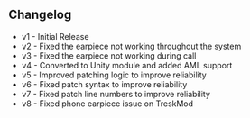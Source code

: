 ## Changelog

* v1 - Initial Release
* v2 - Fixed the earpiece not working throughout the system
* v3 - Fixed the earpiece not working during call
* v4 - Converted to Unity module and added AML support
* v5 - Improved patching logic to improve reliability
* v6 - Fixed patch syntax to improve reliability
* v7 - Fixed patch line numbers to improve reliability
* v8 - Fixed phone earpiece issue on TreskMod
